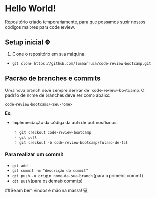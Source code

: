 # Hello World!

Repositório criado temporariamente, para que possamos subir nossos códigos maiores para code review.

## Setup inicial ⚙️
1. Clone o repositório em sua máquina.

- `git clone https://github.com/lumaarruda/code-review-bootcamp.git`

## Padrão de branches e commits

 Uma nova branch deve sempre derivar de `code-review-bootcamp. O padrão de nome de branches deve ser como abaixo:
  
  `code-review-bootcamp/<seu-nome>`
  
  **Ex:**
  - Implementação do código da aula de polimosfismos:
  
    - `git checkout code-review-bootcamp`
    - `git pull`
    - `git checkout -b code-review-bootcamp/fulano-de-tal`
 
 ### Para realizar um commit
 
 - `git add .`
 - `git commit -m "descrição do commit"`
 - `git push -u origin nome-da-sua-branch` (para o primeiro commit)
 - `git push` (para os demais commits)
 
 ##Sejam bem vindos e mão na massa! 💻
